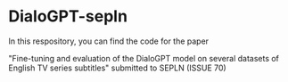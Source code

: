 # DialoGPT-sepln

In this respository, you can find the code for the paper

"Fine-tuning and evaluation of the DialoGPT model on several datasets of English TV series subtitles" submitted to SEPLN (ISSUE 70)

